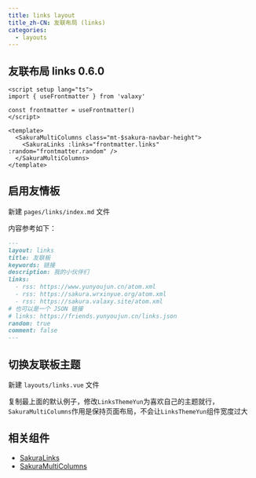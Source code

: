 ```yaml
---
title: links layout
title_zh-CN: 友联布局 (links)
categories:
  - layouts
---
```


## 友联布局 links <SupTag>0.6.0</SupTag>

```vue
<script setup lang="ts">
import { useFrontmatter } from 'valaxy'

const frontmatter = useFrontmatter()
</script>

<template>
  <SakuraMultiColumns class="mt-$sakura-navbar-height">
    <SakuraLinks :links="frontmatter.links" :random="frontmatter.random" />
  </SakuraMultiColumns>
</template>
```

## 启用友情板

新建 `pages/links/index.md` 文件

内容参考如下：

```md
---
layout: links
title: 友联板
keywords: 链接
description: 我的小伙伴们
links:
  - rss: https://www.yunyoujun.cn/atom.xml
  - rss: https://sakura.wrxinyue.org/atom.xml
  - rss: https://sakura.valaxy.site/atom.xml
# 也可以是一个 JSON 链接
# links: https://friends.yunyoujun.cn/links.json
random: true
comment: false
---
```

## 切换友联板主题

新建 `layouts/links.vue` 文件

复制最上面的默认例子，修改`LinksThemeYun`为喜欢自己的主题就行，`SakuraMultiColumns`作用是保持页面布局，不会让`LinksThemeYun`组件宽度过大

## 相关组件

- [SakuraLinks](/components/SakuraLinks)
- [SakuraMultiColumns](/components-layout/SakuraMultiColumns)

